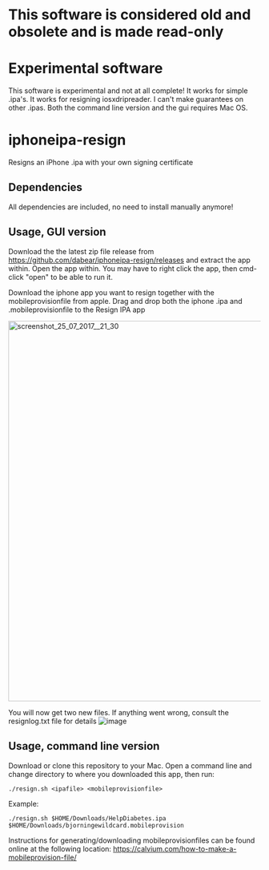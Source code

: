 
# This software is considered old and obsolete and is made read-only


# Experimental software
This software is experimental and not at all complete! It works for simple .ipa's. It works for resigning iosxdripreader. I can't make guarantees on other .ipas. Both the command line version and the gui requires Mac OS.
# iphoneipa-resign

Resigns an iPhone .ipa with your own signing certificate

## Dependencies
All dependencies are included, no need to install manually anymore!

## Usage, GUI version

Download the the latest zip file release from https://github.com/dabear/iphoneipa-resign/releases  and extract the app within. Open the app within. You may have to right click the app, then cmd-click "open" to be able to run it.


Download the iphone app you want to resign together with the mobileprovisionfile from apple. Drag and drop both the iphone .ipa and .mobileprovisionfile to the Resign IPA app


<img width="759" alt="screenshot_25_07_2017__21_30" src="https://user-images.githubusercontent.com/442324/28590603-fdf24326-7182-11e7-8370-fa8859205b76.png">

You will now get two new files. If anything went wrong, consult the resignlog.txt file for details
![image](https://user-images.githubusercontent.com/442324/28590667-43f0d824-7183-11e7-840c-bb06c050ffb5.png)



## Usage, command line version

Download or clone this repository to your Mac. Open a command line and change directory to where you downloaded this app, then run:
```
./resign.sh <ipafile> <mobileprovisionfile>
```

Example:
```
./resign.sh $HOME/Downloads/HelpDiabetes.ipa $HOME/Downloads/bjorningewildcard.mobileprovision

```

 Instructions for generating/downloading mobileprovisionfiles can be found online at the following location: https://calvium.com/how-to-make-a-mobileprovision-file/

